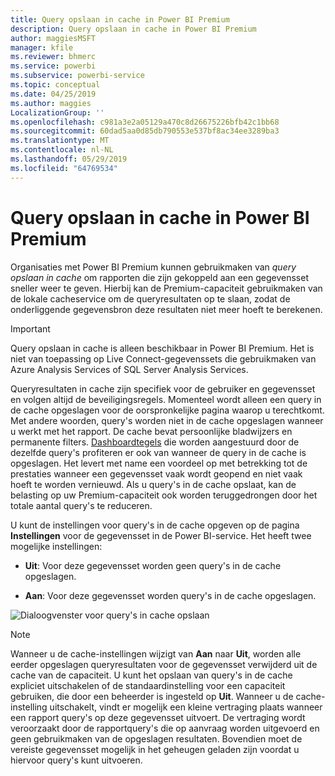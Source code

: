 ```yaml
---
title: Query opslaan in cache in Power BI Premium
description: Query opslaan in cache in Power BI Premium
author: maggiesMSFT
manager: kfile
ms.reviewer: bhmerc
ms.service: powerbi
ms.subservice: powerbi-service
ms.topic: conceptual
ms.date: 04/25/2019
ms.author: maggies
LocalizationGroup: ''
ms.openlocfilehash: c981a3e2a05129a470c8d26675226bfb42c1bb68
ms.sourcegitcommit: 60dad5aa0d85db790553e537bf8ac34ee3289ba3
ms.translationtype: MT
ms.contentlocale: nl-NL
ms.lasthandoff: 05/29/2019
ms.locfileid: "64769534"
---
```

# <a name="query-caching-in-power-bi-premium"></a>Query opslaan in cache in Power BI Premium

Organisaties met Power BI Premium kunnen gebruikmaken van *query opslaan in cache* om rapporten die zijn gekoppeld aan een gegevensset sneller weer te geven. Hierbij kan de Premium-capaciteit gebruikmaken van de lokale cacheservice om de queryresultaten op te slaan, zodat de onderliggende gegevensbron deze resultaten niet meer hoeft te berekenen.

> [!IMPORTANT]
> Query opslaan in cache is alleen beschikbaar in Power BI Premium. Het is niet van toepassing op Live Connect-gegevenssets die gebruikmaken van Azure Analysis Services of SQL Server Analysis Services.

Queryresultaten in cache zijn specifiek voor de gebruiker en gegevensset en volgen altijd de beveiligingsregels. Momenteel wordt alleen een query in de cache opgeslagen voor de oorspronkelijke pagina waarop u terechtkomt. Met andere woorden, query's worden niet in de cache opgeslagen wanneer u werkt met het rapport. De cache bevat persoonlijke bladwijzers en permanente filters. [Dashboardtegels](service-dashboard-tiles.md) die worden aangestuurd door de dezelfde query's profiteren er ook van wanneer de query in de cache is opgeslagen. Het levert met name een voordeel op met betrekking tot de prestaties wanneer een gegevensset vaak wordt geopend en niet vaak hoeft te worden vernieuwd. Als u query's in de cache opslaat, kan de belasting op uw Premium-capaciteit ook worden teruggedrongen door het totale aantal query's te reduceren.

U kunt de instellingen voor query's in de cache opgeven op de pagina **Instellingen** voor de gegevensset in de Power BI-service. Het heeft twee mogelijke instellingen:

- **Uit**: Voor deze gegevensset worden geen query's in de cache opgeslagen.

- **Aan**: Voor deze gegevensset worden query's in de cache opgeslagen.

![Dialoogvenster voor query's in cache opslaan](media/power-bi-query-caching/power-bi-query-caching.png)

> [!NOTE]
> Wanneer u de cache-instellingen wijzigt van **Aan** naar **Uit**, worden alle eerder opgeslagen queryresultaten voor de gegevensset verwijderd uit de cache van de capaciteit. U kunt het opslaan van query's in de cache expliciet uitschakelen of de standaardinstelling voor een capaciteit gebruiken, die door een beheerder is ingesteld op **Uit**. Wanneer u de cache-instelling uitschakelt, vindt er mogelijk een kleine vertraging plaats wanneer een rapport query's op deze gegevensset uitvoert. De vertraging wordt veroorzaakt door de rapportquery's die op aanvraag worden uitgevoerd en geen gebruikmaken van de opgeslagen resultaten. Bovendien moet de vereiste gegevensset mogelijk in het geheugen geladen zijn voordat u hiervoor query's kunt uitvoeren.



